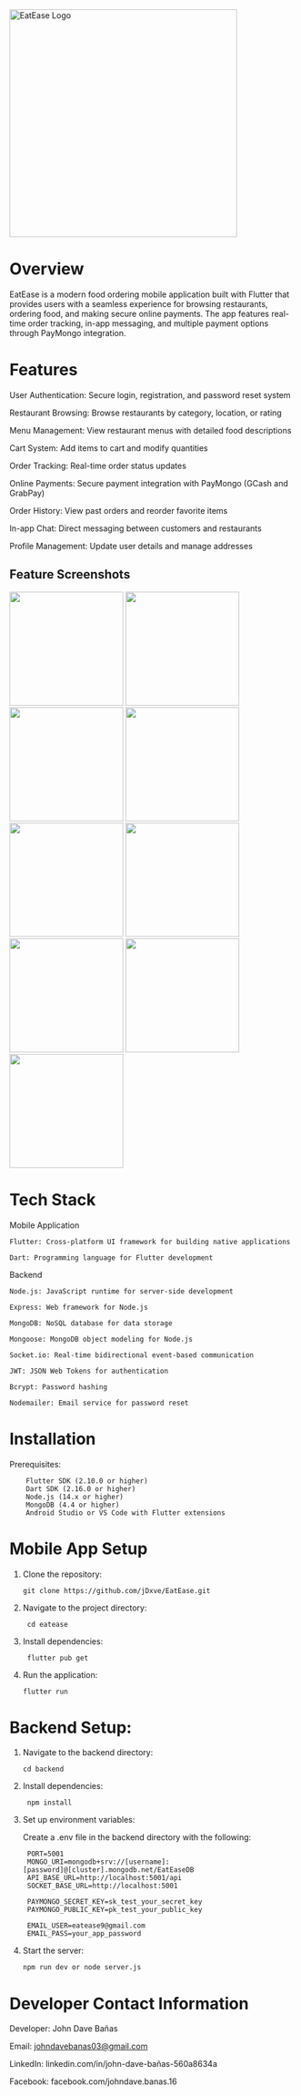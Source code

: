 <img src="https://raw.githubusercontent.com/jDxve/EatEase/main/assets/images/logo.png" alt="EatEase Logo" width="400" />


# Overview

  EatEase is a modern food ordering mobile application built with Flutter that provides users with a seamless experience for browsing restaurants, ordering food, and making secure     online payments. The app features real-time order tracking, in-app messaging, and multiple payment options through PayMongo integration.


# Features

  User Authentication: Secure login, registration, and password reset system
      
  Restaurant Browsing: Browse restaurants by category, location, or rating
      
  Menu Management: View restaurant menus with detailed food descriptions
      
  Cart System: Add items to cart and modify quantities
      
  Order Tracking: Real-time order status updates
      
  Online Payments: Secure payment integration with PayMongo (GCash and GrabPay)
      
  Order History: View past orders and reorder favorite items
      
  In-app Chat: Direct messaging between customers and restaurants
      
  Profile Management: Update user details and manage addresses

## Feature Screenshots

<p float="left">
  <img src="assets/images/login.png" width="200"/>
  <img src="assets/images/signup.png" width="200"/>
  <img src="assets/images/homesimulator.png" width="200"/>
  <img src="assets/images/menu.png" width="200"/>
  <img src="assets/images/menudetails.png" width="200"/>
  <img src="assets/images/cart.png" width="200"/>
  <img src="assets/images/checkout.png" width="200"/>
  <img src="assets/images/myorders.png" width="200"/>
  <img src="assets/images/myprofile.png" width="200"/>
</p>

# Tech Stack

  Mobile Application
  
    Flutter: Cross-platform UI framework for building native applications
      
    Dart: Programming language for Flutter development

  Backend

    Node.js: JavaScript runtime for server-side development
      
    Express: Web framework for Node.js
      
    MongoDB: NoSQL database for data storage
      
    Mongoose: MongoDB object modeling for Node.js
      
    Socket.io: Real-time bidirectional event-based communication
      
    JWT: JSON Web Tokens for authentication
      
    Bcrypt: Password hashing
      
    Nodemailer: Email service for password reset


# Installation

  Prerequisites: 
        
        Flutter SDK (2.10.0 or higher)
        Dart SDK (2.16.0 or higher)
        Node.js (14.x or higher)
        MongoDB (4.4 or higher)
        Android Studio or VS Code with Flutter extensions


# Mobile App Setup
  
  1. Clone the repository:
     
         git clone https://github.com/jDxve/EatEase.git
     
  2. Navigate to the project directory:

          cd eatease
     
  3. Install dependencies:

          flutter pub get
     
  4. Run the application:

         flutter run


# Backend Setup:

  1. Navigate to the backend directory:
     
         cd backend
     
  2. Install dependencies:

          npm install
     
  3. Set up environment variables:

       Create a .env file in the backend directory with the following:

          PORT=5001
          MONGO_URI=mongodb+srv://[username]:[password]@[cluster].mongodb.net/EatEaseDB
          API_BASE_URL=http://localhost:5001/api
          SOCKET_BASE_URL=http://localhost:5001
          
          PAYMONGO_SECRET_KEY=sk_test_your_secret_key
          PAYMONGO_PUBLIC_KEY=pk_test_your_public_key
          
          EMAIL_USER=eatease9@gmail.com
          EMAIL_PASS=your_app_password
     
  4. Start the server:

         npm run dev or node server.js



# Developer Contact Information

  Developer: 
      John Dave Bañas
      
  Email: 
      johndavebanas03@gmail.com
      
  LinkedIn: 
      linkedin.com/in/john-dave-bañas-560a8634a
      
  Facebook: 
      facebook.com/johndave.banas.16
